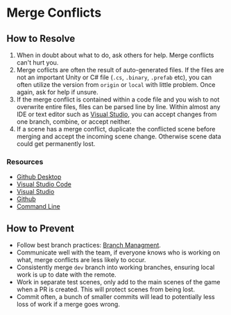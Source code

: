 # Merge Conflicts
## How to Resolve
1. When in doubt about what to do, ask others for help. Merge conflicts can't hurt you. 
2. Merge coflicts are often the result of auto-generated files. If the files are not an important Unity or C# file (`.cs`, `.binary`, `.prefab` etc), you can often utilize the version from `origin` or `local` with little problem. Once again, ask for help if unsure.
4. If the merge conflict is contained within a code file and you wish to not overwrite entire files, files can be parsed line by line. Within almost any IDE or text editor such as [Visual Studio](https://code.visualstudio.com/), you can accept changes from one branch, combine, or accept neither.
5. If a scene has a merge conflict, duplicate the  conflicted scene before merging and accept the incoming scene change. Otherwise scene data could get permanently lost. 
### Resources
- [Github Desktop](https://www.youtube.com/watch?v=Q5AT8926fLI)
- [Visual Studio Code](https://code.visualstudio.com/docs/sourcecontrol/overview)
- [Visual Studio](https://learn.microsoft.com/en-us/visualstudio/version-control/git-resolve-conflicts?view=vs-2022)
- [Github](https://docs.github.com/en/pull-requests/collaborating-with-pull-requests/addressing-merge-conflicts/resolving-a-merge-conflict-on-github)
- [Command Line](https://docs.github.com/en/pull-requests/collaborating-with-pull-requests/addressing-merge-conflicts/resolving-a-merge-conflict-using-the-command-line)

## How to Prevent
- Follow best branch practices: [Branch Managment](./branches.md).
- Communicate well with the team, if everyone knows who is working on what, merge conflicts are less likely to occur.
- Consistently merge `dev` branch into  working branches, ensuring local work is up to date with the remote.
- Work in separate test scenes, only add to the main scenes of the game when a PR is created. This will protect scenes from being lost.
- Commit often, a bunch of smaller commits will lead to potentially less loss of work if a merge goes wrong. 
        
